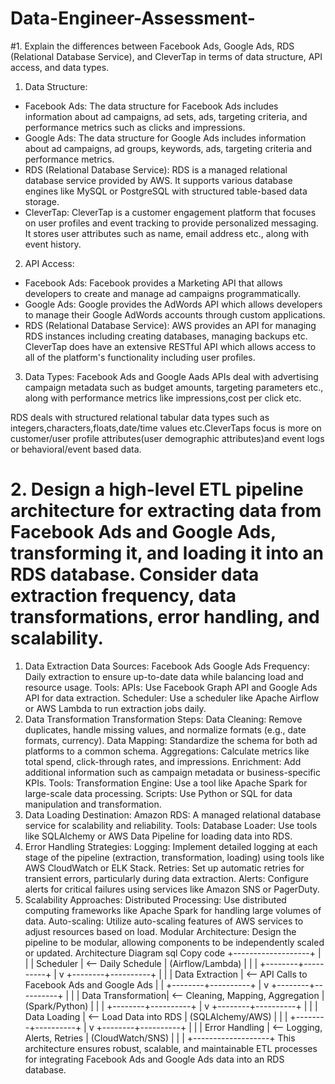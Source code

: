 # Data-Engineer-Assessment-

#1. Explain the differences between Facebook Ads, Google Ads, RDS (Relational Database
Service), and CleverTap in terms of data structure, API access, and data types.

1. Data Structure:
- Facebook Ads: The data structure for Facebook Ads includes information about ad campaigns, ad sets, ads, targeting criteria, and performance metrics such as clicks and impressions.
- Google Ads: The data structure for Google Ads includes information about ad campaigns, ad groups, keywords, ads, targeting criteria and performance metrics.
- RDS (Relational Database Service): RDS is a managed relational database service provided by AWS. It supports various database engines like MySQL or PostgreSQL with structured table-based data storage.
- CleverTap: CleverTap is a customer engagement platform that focuses on user profiles and event tracking to provide personalized messaging. It stores user attributes such as name,
email address etc., along with event history.

2. API Access:
- Facebook Ads: Facebook provides a Marketing API that allows developers to create and manage ad campaigns programmatically.
- Google Ads: Google provides the AdWords API which allows developers to manage their Google AdWords accounts through custom applications.
- RDS (Relational Database Service): AWS provides an API for managing RDS instances including creating databases,
managing backups etc.
CleverTap does have an extensive RESTful API which allows access to all of the platform's functionality including user profiles.

3. Data Types:
Facebook Ads and Google Aads APIs deal with advertising campaign metadata such as budget amounts,
targeting parameters etc., along with performance
metrics like impressions,cost per click etc.

RDS deals with structured relational tabular data types such as integers,characters,floats,date/time values etc.CleverTaps focus is more on customer/user profile
attributes(user demographic attributes)and event logs or behavioral/event based data.


# 2. Design a high-level ETL pipeline architecture for extracting data from Facebook Ads and Google Ads, transforming it, and loading it into an RDS database. Consider data extraction frequency, data transformations, error handling, and scalability.

1. Data Extraction
Data Sources:
Facebook Ads
Google Ads
Frequency:
Daily extraction to ensure up-to-date data while balancing load and resource usage.
Tools:
APIs: Use Facebook Graph API and Google Ads API for data extraction.
Scheduler: Use a scheduler like Apache Airflow or AWS Lambda to run extraction jobs daily.
2. Data Transformation
Transformation Steps:
Data Cleaning: Remove duplicates, handle missing values, and normalize formats (e.g., date formats, currency).
Data Mapping: Standardize the schema for both ad platforms to a common schema.
Aggregations: Calculate metrics like total spend, click-through rates, and impressions.
Enrichment: Add additional information such as campaign metadata or business-specific KPIs.
Tools:
Transformation Engine: Use a tool like Apache Spark for large-scale data processing.
Scripts: Use Python or SQL for data manipulation and transformation.
3. Data Loading
Destination:
Amazon RDS: A managed relational database service for scalability and reliability.
Tools:
Database Loader: Use tools like SQLAlchemy or AWS Data Pipeline for loading data into RDS.
4. Error Handling
Strategies:
Logging: Implement detailed logging at each stage of the pipeline (extraction, transformation, loading) using tools like AWS CloudWatch or ELK Stack.
Retries: Set up automatic retries for transient errors, particularly during data extraction.
Alerts: Configure alerts for critical failures using services like Amazon SNS or PagerDuty.
5. Scalability
Approaches:
Distributed Processing: Use distributed computing frameworks like Apache Spark for handling large volumes of data.
Auto-scaling: Utilize auto-scaling features of AWS services to adjust resources based on load.
Modular Architecture: Design the pipeline to be modular, allowing components to be independently scaled or updated.
Architecture Diagram
sql
Copy code
          +-------------------+
          |                   |
          |    Scheduler      | <-- Daily Schedule
          |  (Airflow/Lambda) |
          |                   |
          +--------+----------+
                   |
                   v
          +--------+----------+
          |                   |
          | Data Extraction   | <-- API Calls to Facebook Ads and Google Ads
          |                   |
          +--------+----------+
                   |
                   v
          +--------+----------+
          |                   |
          | Data Transformation| <-- Cleaning, Mapping, Aggregation
          |  (Spark/Python)   |
          |                   |
          +--------+----------+
                   |
                   v
          +--------+----------+
          |                   |
          |   Data Loading    | <-- Load Data into RDS
          | (SQLAlchemy/AWS)  |
          |                   |
          +--------+----------+
                   |
                   v
          +--------+----------+
          |                   |
          | Error Handling    | <-- Logging, Alerts, Retries
          | (CloudWatch/SNS)  |
          |                   |
          +-------------------+
This architecture ensures robust, scalable, and maintainable ETL processes for integrating Facebook Ads and Google Ads data into an RDS database.
